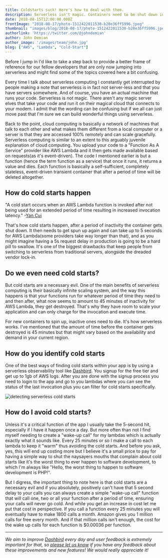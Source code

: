 ```yaml
---
title: Coldstarts suck! Here's how to deal with them.
description: Serverless isn't magic. Containers need to be shut down in order for new ones to spin up.
date: 2018-08-15T12:00:00.000Z
frontImage: "2018-08-17/photo-1512422011530-b28e36ff5996.jpeg"
thumbnail: "images/blog/2018-08-17/photo-1512422011530-b28e36ff5996.jpeg"
authorlink: 'https://twitter.com/@johndemian'
author: John Demian
author_image: '/images/team/john.jpg'
blog: ["AWS", "Lambda", "Cold-Start"]
---
```


Before I jump in I'd like to take a step back to provide a better frame of reference for our fellow developers that are only now jumping into serverless and might find some of the topics covered here a bit confusing.

Every time I talk about serverless computing I constantly get interrupted by people making a note that serverless is in fact not server-less and that you have servers somewhere.  And of course, you have an actual machine that runs your code. Serverless is not magic. There aren't any magic server elves that take your code and run it on their magical cloud that connects to your modem. I admit that the wording can be confusing but if we all can just move past that I'm sure we can build wonderful things using serverless.

Back to the point, cloud computing is basically a network of machines that talk to each other and what makes them different from a local computer or a server is that they are accessed 100% remotely and can scale gracefully. 
Serverless computing is similar to an extent to this arguably juvenile explanation of cloud computing. You upload your code to a "Function As A Service" provider like AWS Lambda and it then gets made available based on requests(as it's event-driven). The code I mentioned earlier is but a function (hence the term function as a service) that once it runs, it returns a value and dies. Each function is basically a self-sufficient, completely stateless, event-driven transient container that after a period of time will be deleted altogether. 

<h2>How do cold starts happen</h2>

"A cold start occurs when an AWS Lambda function is invoked after not being used for an extended period of time resulting in increased invocation latency." -<a href="https://medium.com/@theburningmonk">Yan Cui</a>

That's how cold starts happen, after a period of inactivity the container gets shut down. It then needs to get spun up again and can take up to 5 seconds for AWS Lambda(some providers take way longer than that), and as you might imagine having a 5s request delay in production is going to be a hard pill to swallow. It's one of the biggest drawbacks that keep people from switching to serverless from traditional servers, alongside the dreaded vendor lock-in.

<h2>Do we even need cold starts?</h2>

But cold starts are a necessary evil. One of the main benefits of serverless computing is their basically infinite scaling system, and the way this happens is that your functions run for whatever period of time they need to	and then after, what now seems to amount to 45 minutes of inactivity for AWS Lambda, they get destroyed. That's why they have room to scale your application and can only charge for the invocation and execute time. 

For new containers to spin up, inactive ones need to die. It's how serverless works. I've mentioned that the amount of time before the container gets destroyed is 45 minutes but that might vary based on the availability and demand in your current region.

<h2>How do you identify cold starts</h2>

One of the best ways of finding cold starts within your app is by using a serverless observability tool like <a href="http://dashbird.io">Dashbird</a>. You signup for the free tier and get up to 1gb of AWS logs. After you are done with the signup process you need to login to the app and go to you lambdas where you can see the status of the last invocation plus you can filter for cold starts specifically.

![detecting serverless cold starts](/images/blog/2018-08-17/cold-starts-serverless.jpg)

<h2>How do I avoid cold starts?</h2>

Unless it's a critical function of the app I usually take the 5-second hit, especially if I have it happen once a day. But more often than not I find myself needing to create a "wake-up call" for my lambdas which is actually exactly what it sounds like. Every 25 minutes or so I make a call to each lambda to keep it "warm" thus avoiding the cold starts. And before you ask, yes, this will end up costing more but I believe it's a small price to pay for having a simple way to shut the naysayers mouths that complain about cold starts like it's the worst thing to ever happen to software development, to which I'm always like "Hello, the worst thing to happen to software development is PHP!".

But I digress, the important thing to note here is that cold starts are a necessary evil and if you absolutely, positively can't have that 5 second delay to your calls you can always create a simple "wake-up call" function that will call one, two or all your function after a period of time, ensuring your calls will never go cold. And while you get an increase in cost let me put that cost in perspective. If you call a function every 25 minutes you will eventually have to make 1800 calls a month. Amazon gives you 1 million calls for free every month. And if that million calls isn't enough, the cost for the wake up calls for each function is $0.00036 per function.

___

_We aim to improve [Dashbird](https://dashbird.io/features/) every day and user feedback is extremely important for that, so [please let us know](mailto:support@dashbird.io) if you have any feedback about these improvements and new features! We would really appreciate it!_